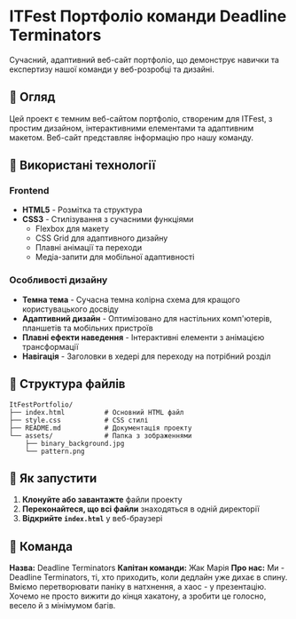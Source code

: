 # ITFest Портфоліо команди Deadline Terminators

Сучасний, адаптивний веб-сайт портфоліо, що демонструє навички та експертизу нашої команди у веб-розробці та дизайні.

## 🌟 Огляд

Цей проект є темним веб-сайтом портфоліо, створеним для ITFest, з простим дизайном, інтерактивними елементами та адаптивним макетом. Веб-сайт представляє інформацію про нашу команду.

## 🚀 Використані технології

### Frontend
- **HTML5** - Розмітка та структура
- **CSS3** - Стилізування з сучасними функціями
  - Flexbox для макету
  - CSS Grid для адаптивного дизайну
  - Плавні анімації та переходи
  - Медіа-запити для мобільної адаптивності

### Особливості дизайну
- **Темна тема** - Сучасна темна колірна схема для кращого користувацького досвіду
- **Адаптивний дизайн** - Оптимізовано для настільних комп'ютерів, планшетів та мобільних пристроїв
- **Плавні ефекти наведення** - Інтерактивні елементи з анімацією трансформації
- **Навігація** - Заголовки в хедері для переходу на потрібний розділ

## 📁 Структура файлів

```
ItFestPortfolio/
├── index.html          # Основний HTML файл
├── style.css           # CSS стилі
├── README.md           # Документація проекту
└── assets/             # Папка з зображеннями
    ├── binary_background.jpg
    └── pattern.png
```

## 🚀 Як запустити

1. **Клонуйте або завантажте** файли проекту
2. **Переконайтеся, що всі файли** знаходяться в одній директорії
4. **Відкрийте `index.html`** у веб-браузері

## 👥 Команда

**Назва:** Deadline Terminators
**Капітан команди:** Жак Марія
**Про нас:** Ми - Deadline Terminators, ті, хто приходить, коли дедлайн уже дихає в спину. Вміємо перетворювати паніку в натхнення, а хаос - у презентацію. Хочемо не просто вижити до кінця хакатону, а зробити це голосно, весело й з мінімумом багів.
